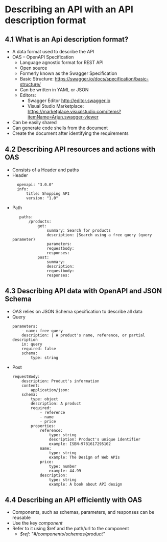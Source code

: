 # Describing an API with an API description format
## 4.1 What is an Api description format?
- A data format used to describe the API
- OAS – OpenAPI Specification
  - Language agnostic format for REST API
  - Open source
  - Formerly known as the Swagger Specification
  - Basic Structure: https://swagger.io/docs/specification/basic-structure/
  - Can be written in YAML or JSON
  - Editors:
    - Swagger Editor http://editor.swagger.io 
    - Visual Studio Marketplace: https://marketplace.visualstudio.com/items?itemName=Arjun.swagger-viewer
- Can be easily shared
- Can generate code shells from the document
- Create the document after identifying the requirements
## 4.2 Describing API resources and actions with OAS
- Consists of a Header and paths
- Header
  ```
    openapi: "3.0.0"  
    info:  
	    title: Shopping API  
	    version: "1.0"
  ```
- Path
   ```
      paths:  
	      /products:  
		      get:  
			      summary: Search for products  
			      description: |Search using a free query (query parameter)  
			      parameters:  
			      requestbody:  
			      responses:  
		      post:  
			      summary:  
			      description:  
			      requestbody:  
			      responses:
    ```
## 4.3 Describing API data with OpenAPI and JSON Schema
- OAS relies on JSON Schema specification to describe all data
- Query
  ```
  parameters:  
	  - name: free-query  
	  description: | A product's name, reference, or partial description  
	  in: query  
	  required: false  
	  schema:  
		  type: string
  ```
- Post
  ```
  requestBody:  
	  description: Product's information   
	  content:  
		  application/json:  
	  schema:  
		  type: object  
		  description: A product  
		  required:  
			  - reference  
			  - name  
			  - price  
		  properties:  
			  reference:  
				  type: string  
				  description: Product's unique identifier  
				  example: ISBN-9781617295102  
			  name:  
				  type: string  
				  example: The Design of Web APIs  
			  price:  
				  type: number  
				  example: 44.99  
			  description:  
				  type: string  
				  example: A book about API design
  ```
## 4.4 Describing an API efficiently with OAS
- Components, such as schemas, parameters, and responses can be reusable
- Use the key *component*
- Refer to it using $ref and the path/url to the component
  - *$ref: "#/components/schemas/product"*

